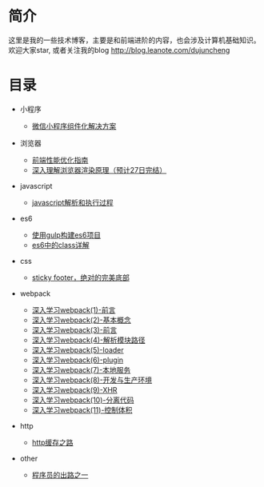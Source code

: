 # 简介

这里是我的一些技术博客，主要是和前端进阶的内容，也会涉及计算机基础知识。欢迎大家star, 或者关注我的blog http://blog.leanote.com/dujuncheng

# 目录

- 小程序
    - [微信小程序组件化解决方案](https://juejin.im/entry/5a676b3ff265da3e4f0a5215)

- 浏览器
    - [前端性能优化指南](https://github.com/dujuncheng/blogs/blob/2fc1b3235d0687863d1f0c8ba5ca56096d7f7f60/other/%E5%89%8D%E7%AB%AF%E6%80%A7%E8%83%BD%E4%BC%98%E5%8C%96/%E5%89%8D%E7%AB%AF%E6%80%A7%E8%83%BD%E4%BC%98%E5%8C%96.md)
    - [深入理解浏览器渲染原理（预计27日完结）](https://github.com/dujuncheng/blogs/blob/fc770fdfc94994def3dee8423e94c9ec391a57fc/other/%E6%B7%B1%E5%85%A5%E7%90%86%E8%A7%A3%E6%B5%8F%E8%A7%88%E5%99%A8%E6%B8%B2%E6%9F%93%E5%8E%9F%E7%90%86.md)
- javascript
    - [javascript解析和执行过程](https://github.com/dujuncheng/blogs/blob/b1d07ddbfb52f42634ab8481c86c1352b748cc86/javascript/js%E7%9A%84%E8%BF%90%E8%A1%8C%E6%9C%BA%E5%88%B6%E5%AD%A6%E4%B9%A0_%E4%BB%BB%E5%8A%A1%E9%98%9F%E5%88%97%E3%80%81event_loop/js%E7%9A%84%E8%BF%90%E8%A1%8C%E6%9C%BA%E5%88%B6%E5%AD%A6%E4%B9%A0_%E4%BB%BB%E5%8A%A1%E9%98%9F%E5%88%97%E3%80%81event_loop.md)


- es6
    - [使用gulp构建es6项目](http://blog.leanote.com/post/dujuncheng/es6%E9%A1%B9%E7%9B%AE%E6%9E%84%E5%BB%BA)
    - [es6中的class详解](https://github.com/dujuncheng/blogs/blob/b84eed03f1cc4c6dfcdfd6080bc68e100804d439/es6/es6%E4%B8%AD%E7%9A%84class/es6%E4%B8%AD%E7%9A%84class.md)

- css
    - [sticky footer，绝对的完美底部](https://github.com/dujuncheng/blogs/blob/master/css/sticky%20footer%EF%BC%8C%E7%BB%9D%E5%AF%B9%E7%9A%84%E5%AE%8C%E7%BE%8E%E5%BA%95%E9%83%A8/blog/sticky%20footer%2C%20%E7%BB%9D%E5%AF%B9%E7%9A%84%E5%AE%8C%E7%BE%8E%E5%BA%95%E9%83%A8.md)

- webpack
    - [深入学习webpack(1)-前言](https://github.com/dujuncheng/blogs/blob/64e6fe7f941d849d4dc62800092c218631bbb407/webpack/%E6%B7%B1%E5%85%A5%E5%AD%A6%E4%B9%A0webpack(1).md)
    - [深入学习webpack(2)-基本概念](https://github.com/dujuncheng/blogs/blob/master/webpack/%E6%B7%B1%E5%85%A5%E5%AD%A6%E4%B9%A0webpack(2)-%E5%9F%BA%E6%9C%AC%E6%A6%82%E5%BF%B5.md)
    - [深入学习webpack(3)-前言](https://github.com/dujuncheng/blogs/blob/master/webpack/%E6%B7%B1%E5%85%A5%E5%AD%A6%E4%B9%A0webpack(3)-%E6%90%AD%E5%BB%BA%E5%89%8D%E7%AB%AF%E5%BC%80%E5%8F%91%E7%8E%AF%E5%A2%83.md)
    - [深入学习webpack(4)-解析模块路径](https://github.com/dujuncheng/blogs/blob/master/webpack/%E6%B7%B1%E5%85%A5%E5%AD%A6%E4%B9%A0webpack(4)-%E8%A7%A3%E6%9E%90%E6%A8%A1%E5%9D%97%E8%B7%AF%E5%BE%84.md)
    - [深入学习webpack(5)-loader](https://github.com/dujuncheng/blogs/blob/master/webpack/%E6%B7%B1%E5%85%A5%E5%AD%A6%E4%B9%A0webpack(5)-loader.md)
    - [深入学习webpack(6)-plugin](https://github.com/dujuncheng/blogs/blob/master/webpack/%E6%B7%B1%E5%85%A5%E5%AD%A6%E4%B9%A0webpack(6)-plugin.md)
    - [深入学习webpack(7)-本地服务](https://github.com/dujuncheng/blogs/blob/master/webpack/%E6%B7%B1%E5%85%A5%E5%AD%A6%E4%B9%A0webpack(7)-%E6%9C%AC%E5%9C%B0%E6%9C%8D%E5%8A%A1.md)
    - [深入学习webpack(8)-开发与生产环境](https://github.com/dujuncheng/blogs/blob/master/webpack/%E6%B7%B1%E5%85%A5%E5%AD%A6%E4%B9%A0webpack(8)-%E5%BC%80%E5%8F%91%E4%B8%8E%E7%94%9F%E4%BA%A7%E7%8E%AF%E5%A2%83.md)
    - [深入学习webpack(9)-XHR](https://github.com/dujuncheng/blogs/blob/master/webpack/%E6%B7%B1%E5%85%A5%E5%AD%A6%E4%B9%A0webpack(9)-HMR.md)
    - [深入学习webpack(10)-分离代码](https://github.com/dujuncheng/blogs/blob/master/webpack/%E6%B7%B1%E5%85%A5%E5%AD%A6%E4%B9%A0webpack(10)-%E5%88%86%E7%A6%BB%E4%BB%A3%E7%A0%81.md)
    - [深入学习webpack(11)-控制体积](https://github.com/dujuncheng/blogs/blob/master/webpack/%E6%B7%B1%E5%85%A5%E5%AD%A6%E4%B9%A0webpack(11)-%E6%8E%A7%E5%88%B6%E4%BD%93%E7%A7%AF.md)
    
- http 
    - [http缓存之路](https://github.com/dujuncheng/blogs/blob/master/http/http%E7%BC%93%E5%AD%98%E4%B9%8B%E8%B7%AF.md)    

- other
    - [程序员的出路之一](https://github.com/dujuncheng/blogs/blob/b1d07ddbfb52f42634ab8481c86c1352b748cc86/%E5%AD%A6%E4%B9%A0%E4%B8%8E%E5%B7%A5%E4%BD%9C/%E7%A8%8B%E5%BA%8F%E5%91%98%E7%9A%84%E5%87%BA%E8%B7%AF%E4%B9%8B%E4%B8%80.md) 